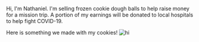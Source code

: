 

Hi, I'm Nathaniel.  I'm selling frozen cookie dough balls to help raise money for a mission trip.  A portion of my earnings will be donated to local hospitals to help fight COVID-19.


Here is something we made with my cookies! <img src="images/Emoticons/cool.png" alt="hi" class="inline"/>
